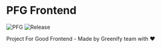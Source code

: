 # PFG Frontend

![PFG](https://img.shields.io/badge/v1.1.2-pass-blue.svg)
![Release](https://img.shields.io/badge/build-pass-green.svg)

Project For Good Frontend - Made by Greenify team with ❤️
